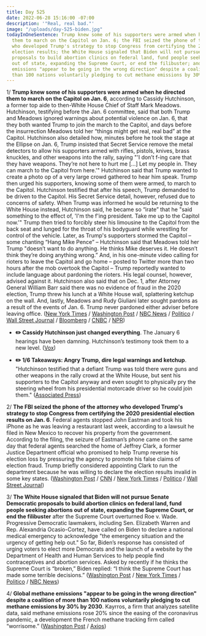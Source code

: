 ```yaml
---
title: Day 525
date: 2022-06-28 15:16:00 -07:00
description: '"Real, real bad."'
image: "/uploads/day-525-biden.jpg"
todayInOneSentence: Trump knew some of his supporters were armed when he directed
  them to march on the Capitol on Jan. 6; the FBI seized the phone of the attorney
  who developed Trump's strategy to stop Congress from certifying the 2020 presidential
  election results; the White House signaled that Biden will not pursue Senate Democratic
  proposals to build abortion clinics on federal land, fund people seeking abortions
  out of state, expanding the Supreme Court, or end the filibuster; and global methane
  emissions "appear to be going in the wrong direction" despite a coalition of more
  than 100 nations voluntarily pledging to cut methane emissions by 30% by 2030.
---
```


1/ **Trump knew some of his supporters were armed when he directed them to march on the Capitol on Jan. 6**, according to Cassidy Hutchinson, a former top aide to then-White House Chief of Staff Mark Meadows. Hutchinson, testifying before the Jan. 6 committee, said that both Trump and Meadows ignored warnings about potential violence on Jan. 6, that they both wanted Trump to join the march to the Capitol, and days before the insurrection Meadows told her “things might get real, real bad” at the Capitol. Hutchinson also detailed how, minutes before he took the stage at the Ellipse on Jan. 6, Trump insisted that Secret Service remove the metal detectors to allow his supporters armed with rifles, pistols, knives, brass knuckles, and other weapons into the rally, saying "'I don’t f-ing care that they have weapons. They’re not here to hurt me \[...\] Let my people in. They can march to the Capitol from here.'" Hutchinson said that Trump wanted to create a photo op of a very large crowd gathered to hear him speak. Trump then urged his supporters, knowing some of them were armed, to march to the Capitol. Hutchinson testified that after his speech, Trump demanded to be driven to the Capitol. His Secret Service detail, however, refused due to concerns of safety. When Trump was informed he would be returning to the White House instead, Hutchinson said, he became so “irate” that he "said something to the effect of, 'I'm the f'ing president. Take me up to the Capitol now.'" Trump then tried to forcibly steer his limousine to the Capitol from the back seat and lunged for the throat of his bodyguard while wrestling for control of the vehicle. Later, as Trump's supporters stormed the Capitol – some chanting “Hang Mike Pence” – Hutchinson said that Meadows told her Trump "doesn’t want to do anything. He thinks Mike deserves it. He doesn’t think they’re doing anything wrong.” And, in his one-minute video calling for rioters to leave the Capitol and go home – posted to Twitter more than two hours after the mob overtook the Capitol – Trump reportedly wanted to include language about pardoning the rioters. His legal counsel, however, advised against it. Hutchinson also said that on Dec. 1, after Attorney General William Barr said there was no evidence of fraud in the 2020 election, Trump threw his lunch at a White House wall, splattering ketchup on the wall. And, lastly, Meadows and Rudy Giuliani later sought pardons as a result of the events of Jan. 6. Trump never pardoned either adviser before leaving office. ([New York Times](https://www.nytimes.com/live/2022/06/28/us/jan-6-hearing-today) / [Washington Post](https://www.washingtonpost.com/national-security/2022/06/28/jan-6-committee-hearings-live-updates-day-6/) / [NBC News](https://www.nbcnews.com/politics/congress/jan-6-panel-looks-trump-white-house-cassidy-hutchinson-testimony-rcna35550) / [Politico](https://www.politico.com/news/2022/06/28/jan-6-meadows-hutchinson-trump-00042779) / [Wall Street Journal](https://www.wsj.com/articles/cassidy-hutchinson-to-testify-in-jan-6-hearing-tuesday-11656423562?mod=hp_lead_pos6&mod=hp_lead_pos5) / [Bloomberg](https://www.bloomberg.com/news/articles/2022-06-28/jan-6-latest-hutchinson-to-testify-on-cross-cutting-topics?sref=MIBMEEoj) / [CNBC](https://www.cnbc.com/2022/06/28/trump-lunged-at-secret-service-agent-in-rage-when-told-he-couldnt-go-to-capitol-on-jan-6-aide-testifies.html) / [NPR](https://www.npr.org/2022/06/28/1107963394/jan-6-hearing-live-stream-how-to-watch))

* **✏️ Cassidy Hutchinson just changed everything**. The January 6 hearings have been damning. Hutchinson’s testimony took them to a new level. ([Vox](https://www.vox.com/policy-and-politics/2022/6/28/23186934/cassidy-hutchinson-trump-january-6-hearing))

* **✏️ 1/6 Takeaways: Angry Trump, dire legal warnings and ketchup**. "Hutchinson testified that a defiant Trump was told there were guns and other weapons in the rally crowd at the White House, but sent his supporters to the Capitol anyway and even sought to physically pry the steering wheel from his presidential motorcade driver so he could join them." ([Associated Press](https://apnews.com/article/jan-6-hearings-takeaways-28cd431d3308344132a593d5d2368066))

2/ **The FBI seized the phone of the attorney who developed Trump's strategy to stop Congress from certifying the 2020 presidential election results on Jan. 6**. Federal agents stopped John Eastman and took his iPhone as he was leaving a restaurant last week, according to a lawsuit he filed in New Mexico to recover his property from the government. According to the filing, the seizure of Eastman’s phone came on the same day that federal agents searched the home of Jeffrey Clark, a former Justice Department official who promised to help Trump reverse his election loss by pressuring the agency to promote his false claims of election fraud. Trump briefly considered appointing Clark to run the department because he was willing to declare the election results invalid in some key states. ([Washington Post](https://www.washingtonpost.com/national-security/2022/06/27/eastman-phone-seized-fbi-jan6/) / [CNN](https://www.cnn.com/2022/06/27/politics/john-eastman-search-phone-january-6/index.html) / [New York Times](https://www.nytimes.com/2022/06/27/us/politics/john-eastman-jan-6.html) / [Politico](https://www.politico.com/news/2022/06/27/eastman-phone-seized-jan-6-00042680) / [Wall Street Journal](https://www.wsj.com/articles/federal-agents-seize-phone-of-john-eastman-key-figure-in-pro-trump-bid-to-reverse-2020-election-outcome-11656373224))

3/ **The White House signaled that Biden will not pursue Senate Democratic proposals to build abortion clinics on federal land, fund people seeking abortions out of state, expanding the Supreme Court, or end the filibuster** after the Supreme Court overturned Roe v. Wade. Progressive Democratic lawmakers, including Sen. Elizabeth Warren and Rep. Alexandria Ocasio-Cortez, have called on Biden to declare a national medical emergency to acknowledge "the emergency situation and the urgency of getting help out." So far, Biden’s response has consisted of urging voters to elect more Democrats and the launch of a website by the Department of Health and Human Services to help people find contraceptives and abortion services. Asked by recently if he thinks the Supreme Court is “broken,” Biden replied: “I think the Supreme Court has made some terrible decisions.” ([Washington Post](https://www.washingtonpost.com/politics/2022/06/27/democrats-angry-party-leaders/) / [New York Times](https://www.nytimes.com/2022/06/28/us/politics/biden-democrats-roe-response.html) / [Politico](https://www.politico.com/news/2022/06/28/hhs-roe-supremecourt-abortion-becerra-00042795) / [NBC News](https://www.nbcnews.com/politics/white-house/white-house-downplays-prospect-providing-abortion-services-federal-lan-rcna35594))

4/ **Global methane emissions "appear to be going in the wrong direction" despite a coalition of more than 100 nations voluntarily pledging to cut methane emissions by 30% by 2030**. Kayrros, a firm that analyzes satellite data, said methane emissions rose 20% since the easing of the coronavirus pandemic, a development the French methane tracking firm called “worrisome.” ([Washington Post](https://www.washingtonpost.com/climate-environment/2022/06/27/methane-emissions-rising-report/) / [Axios](https://www.axios.com/2022/06/28/despite-global-pledge-methane-emissions-increasing))